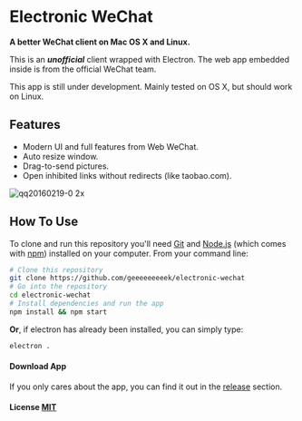# Electronic WeChat

**A better WeChat client on Mac OS X and Linux.**

This is an ***unofficial*** client wrapped with Electron. The web app embedded inside is from the official WeChat team.

This app is still under development. Mainly tested on OS X, but should work on Linux.

## Features

- Modern UI and full features from Web WeChat.
- Auto resize window.
- Drag-to-send pictures.
- Open inhibited links without redirects (like taobao.com).

![qq20160219-0 2x](https://cloud.githubusercontent.com/assets/7262715/13150473/eae10174-d6a0-11e5-9909-09d3b5854d51.png)

## How To Use

To clone and run this repository you'll need [Git](https://git-scm.com) and [Node.js](https://nodejs.org/en/download/) (which comes with [npm](http://npmjs.com)) installed on your computer. From your command line:

``` bash
# Clone this repository
git clone https://github.com/geeeeeeeeek/electronic-wechat
# Go into the repository
cd electronic-wechat
# Install dependencies and run the app
npm install && npm start
```

**Or**, if electron has already been installed, you can simply type:

``` bash
electron .
```

#### Download App

If you only cares about the app, you can find it out in the [release](https://github.com/geeeeeeeeek/wechat-electron/releases) section.

#### License [MIT](LICENSE.md)